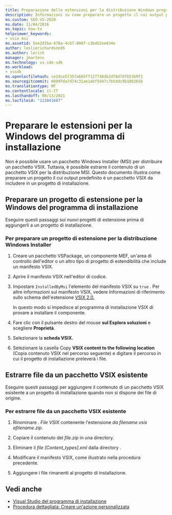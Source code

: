 ```yaml
---
title: Preparazione delle estensioni per la distribuzione Windows programma di installazione | Microsoft Docs
description: Informazioni su come preparare un progetto il cui output predefinito è un pacchetto VSIX per l'inclusione in un progetto di installazione.
ms.custom: SEO-VS-2020
ms.date: 11/04/2016
ms.topic: how-to
helpviewer_keywords:
- vsix msi
ms.assetid: 5ee2d1ba-478a-4cb7-898f-c3b4b2ee834e
author: leslierichardson95
ms.author: lerich
manager: jmartens
ms.technology: vs-ide-sdk
ms.workload:
- vssdk
ms.openlocfilehash: ce2dce5735fa665ff127736db2df6d7dfb53b9f2
ms.sourcegitcommit: 68897da7d74c31ae1ebf5d47c7b5ddc9b108265b
ms.translationtype: MT
ms.contentlocale: it-IT
ms.lasthandoff: 08/13/2021
ms.locfileid: "122041607"
---
```

# <a name="prepare-extensions-for-windows-installer-deployment"></a>Preparare le estensioni per la Windows del programma di installazione
Non è possibile usare un pacchetto Windows Installer (MSI) per distribuire un pacchetto VSIX. Tuttavia, è possibile estrarre il contenuto di un pacchetto VSIX per la distribuzione MSI. Questo documento illustra come preparare un progetto il cui output predefinito è un pacchetto VSIX da includere in un progetto di installazione.

## <a name="prepare-an-extension-project-for-windows-installer-deployment"></a>Preparare un progetto di estensione per la Windows del programma di installazione
 Eseguire questi passaggi sui nuovi progetti di estensione prima di aggiungerli a un progetto di installazione.

### <a name="to-prepare-an-extension-project-for-windows-installer-deployment"></a>Per preparare un progetto di estensione per la distribuzione Windows Installer

1. Creare un pacchetto VSPackage, un componente MEF, un'area di controllo dell'editor o un altro tipo di progetto di estendibilità che include un manifesto VSIX.

2. Aprire il manifesto VSIX nell'editor di codice.

3. Impostare `InstalledByMsi` l'elemento del manifesto VSIX su `true` . Per altre informazioni sul manifesto VSIX, vedere Informazioni di riferimento sullo schema dell'estensione [VSIX 2.0.](../extensibility/vsix-extension-schema-2-0-reference.md)

     In questo modo si impedisce al programma di installazione VSIX di provare a installare il componente.

4. Fare clic con il pulsante destro del mouse **sul Esplora soluzioni** e scegliere **Proprietà**.

5. Selezionare la **scheda VSIX.**

6. Selezionare la casella Copy **VSIX content to the following location** (Copia contenuto VSIX nel percorso seguente) e digitare il percorso in cui il progetto di installazione preleverà i file.

## <a name="extract-files-from-an-existing-vsix-package"></a>Estrarre file da un pacchetto VSIX esistente
 Eseguire questi passaggi per aggiungere il contenuto di un pacchetto VSIX esistente a un progetto di installazione quando non si dispone dei file di origine.

### <a name="to-extract-files-from-an-existing-vsix-package"></a>Per estrarre file da un pacchetto VSIX esistente

1. Rinominare *. File VSIX* contenente l'estensione *da filename.vsix* *afilename.zip*.

2. Copiare il contenuto del *file.zip* in una directory.

3. Eliminare il *file [Content_types].xml* dalla directory .

4. Modificare il manifesto VSIX, come illustrato nella procedura precedente.

5. Aggiungere i file rimanenti al progetto di installazione.

## <a name="see-also"></a>Vedi anche
- [Visual Studio del programma di installazione](/previous-versions/2kt85ked(v=vs.120))
- [Procedura dettagliata: Creare un'azione personalizzata](/previous-versions/visualstudio/visual-studio-2010/d9k65z2d(v=vs.100))